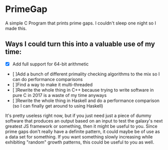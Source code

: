 # PrimeGap

A simple C Program that prints prime gaps. I couldn't sleep one night so I made this.

## Ways I could turn this into a valuable use of my time:

* [x] Add full support for 64-bit arithmetic
* [ ]Add a bunch of different primality checking algorithms to the mix so I can do performance comparisons
* [ ]Find a way to make it multi-threaded
* [ ]Rewrite the whole thing in C++ because trying to write software in pure C in 2017 is a waste of my time anyways
* [ ]Rewrite the whole thing in Haskell and do a performance comparison (so I can finally get around to using Haskell)


It's pretty useless right now, but if you just need just a piece of dummy software that produces an output based on an input to test the galaxy's next greatest JS framework or something, then it might be useful to you. Since prime gaps don't really have a definite pattern, it could maybe be of use as a data set for something. If you want something slowly increasing while exhibiting "random" growth patterns, this could be useful to you as well. 

